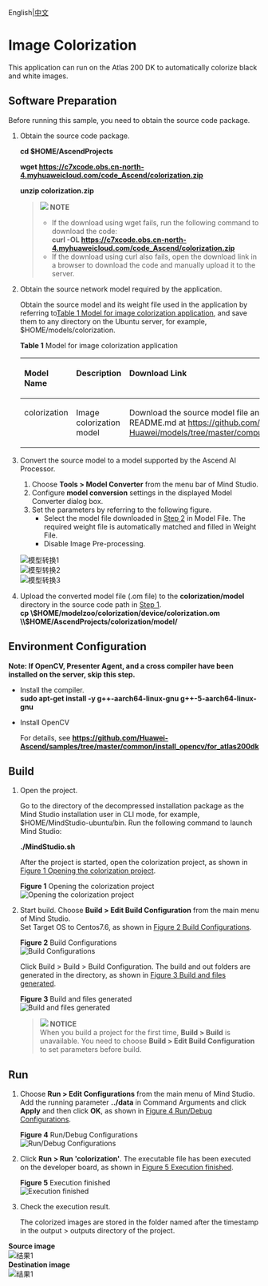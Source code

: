 English|[中文](README.md)

# Image Colorization<a name="ZH-CN_TOPIC_0219122211"></a>

This application can run on the Atlas 200 DK to automatically colorize black and white images.

## Software Preparation<a name="zh-cn_topic_0219108795_section181111827718"></a>

Before running this sample, you need to obtain the source code package.

1.  <a name="zh-cn_topic_0228757084_section8534138124114"></a>Obtain the source code package.

    **cd $HOME/AscendProjects**  

    **wget https://c7xcode.obs.cn-north-4.myhuaweicloud.com/code_Ascend/colorization.zip** 
              
    **unzip colorization.zip**  
    
    >![](public_sys-resources/icon-note.gif) **NOTE**   
    >- If the download using wget fails, run the following command to download the code:   
    **curl -OL https://c7xcode.obs.cn-north-4.myhuaweicloud.com/code_Ascend/colorization.zip** 
    >- If the download using curl also fails, open the download link in a browser to download the code and manually upload it to the server.
    
2.  <a name="zh-cn_topic_0219108795_li2074865610364"></a>Obtain the source network model required by the application.

    Obtain the source model and its weight file used in the application by referring to[Table 1 Model for image colorization application](#zh-cn_topic_0219108795_table19942111763710), and save them to any directory on the Ubuntu server, for example, $HOME/models/colorization.

    **Table 1**  Model for image colorization application

    <a name="zh-cn_topic_0219108795_table19942111763710"></a>
    <table><thead align="left"><tr id="zh-cn_topic_0219108795_row611318123710"><th class="cellrowborder" valign="top" width="11.959999999999999%" id="mcps1.2.4.1.1"><p id="zh-cn_topic_0219108795_p81141820376"><a name="zh-cn_topic_0219108795_p81141820376"></a><a name="zh-cn_topic_0219108795_p81141820376"></a>Model Name</p>
    </th>
    <th class="cellrowborder" valign="top" width="8.07%" id="mcps1.2.4.1.2"><p id="zh-cn_topic_0219108795_p13181823711"><a name="zh-cn_topic_0219108795_p13181823711"></a><a name="zh-cn_topic_0219108795_p13181823711"></a>Description</p>
    </th>
    <th class="cellrowborder" valign="top" width="79.97%" id="mcps1.2.4.1.3"><p id="zh-cn_topic_0219108795_p1717182378"><a name="zh-cn_topic_0219108795_p1717182378"></a><a name="zh-cn_topic_0219108795_p1717182378"></a>Download Link</p>
    </th>
    </tr>
    </thead>
    <tbody><tr id="zh-cn_topic_0219108795_row1119187377"><td class="cellrowborder" valign="top" width="11.959999999999999%" headers="mcps1.2.4.1.1 "><p id="zh-cn_topic_0219108795_p4745165253920"><a name="zh-cn_topic_0219108795_p4745165253920"></a><a name="zh-cn_topic_0219108795_p4745165253920"></a>colorization</p>
    </td>
    <td class="cellrowborder" valign="top" width="8.07%" headers="mcps1.2.4.1.2 "><p id="zh-cn_topic_0219108795_p1874515218391"><a name="zh-cn_topic_0219108795_p1874515218391"></a><a name="zh-cn_topic_0219108795_p1874515218391"></a>Image colorization model</p>
    </td>
    <td class="cellrowborder" valign="top" width="79.97%" headers="mcps1.2.4.1.3 "><p id="zh-cn_topic_0219108795_p611318163718"><a name="zh-cn_topic_0219108795_p611318163718"></a><a name="zh-cn_topic_0219108795_p611318163718"></a>Download the source model file and its weight file by referring to README.md at <a href="https://github.com/Ascend-Huawei/models/tree/master/computer_vision/object_detect/colorization" target="_blank" rel="noopener noreferrer">https://github.com/Ascend-Huawei/models/tree/master/computer_vision/object_detect/colorization</a>.</p>
    </td>
    </tr>
    </tbody>
    </table>

3.  Convert the source model to a model supported by the Ascend AI Processor.  

    1.  Choose **Tools \> Model Converter** from the menu bar of Mind Studio.
    2.  Configure **model conversion** settings in the displayed Model Converter dialog box.
    3.  Set the parameters by referring to the following figure.    
        -   Select the model file downloaded in [Step 2](#zh-cn_topic_0219108795_li2074865610364) in Model File. The required weight file is automatically matched and filled in Weight File.  
        -   Disable Image Pre-processing.

    ![](figures/模型转换1.png "模型转换1")  
    ![](figures/模型转换2.png "模型转换2")  
    ![](figures/模型转换3.png "模型转换3")

4.  Upload the converted model file (.om file) to the **colorization/model** directory in the source code path in [Step 1](#zh-cn_topic_0228757084_section8534138124114).  
    **cp \\$HOME/modelzoo/colorization/device/colorization.om \\$HOME/AscendProjects/colorization/model/**  

## Environment Configuration   

**Note: If OpenCV, Presenter Agent, and a cross compiler have been installed on the server, skip this step.**  
    
- Install the compiler.  
  **sudo apt-get install -y g++\-aarch64-linux-gnu g++\-5-aarch64-linux-gnu** 

- Install OpenCV 
      
    For details, see **https://github.com/Huawei-Ascend/samples/tree/master/common/install_opencv/for_atlas200dk**   
    

## Build<a name="zh-cn_topic_0219108795_section3723145213347"></a>
1.  Open the project.

    Go to the directory of the decompressed installation package as the Mind Studio installation user in CLI mode, for example, $HOME/MindStudio-ubuntu/bin. Run the following command to launch Mind Studio:

    **./MindStudio.sh**

    After the project is started, open the colorization project, as shown in [Figure 1 Opening the colorization project](#zh-cn_topic_0228461902_zh-cn_topic_0203223265_fig11106241192810).

    **Figure 1**  Opening the colorization project<a name="zh-cn_topic_0228461902_zh-cn_topic_0203223265_fig11106241192810"></a>  
    ![](figures/打开colorization工程.png "Opening the colorization project")

2.  Start build. Choose **Build > Edit Build Configuration** from the main menu of Mind Studio.  
    Set Target OS to Centos7.6, as shown in [Figure 2 Build Configurations](#zh-cn_topic_0203223265_fig17414647130).

    **Figure 2**  Build Configurations<a name="zh-cn_topic_0203223265_fig17414647130"></a>  
    ![](figures/配置build.png "Build Configurations")  
    
    Click Build > Build > Build Configuration. The build and out folders are generated in the directory, as shown in [Figure 3 Build and files generated](#zh-cn_topic_0203223265_fig1741464713019).

    **Figure 3**  Build and files generated<a name="zh-cn_topic_0203223265_fig1741464713019"></a>  
    ![](figures/编译操作及生成文件.png "Build and files generated")

    >![](public_sys-resources/icon-notice.gif) **NOTICE**   
    >When you build a project for the first time, **Build > Build** is unavailable. You need to choose **Build > Edit Build Configuration** to set parameters before build.  

## Run<a name="zh-cn_topic_0219108795_section1620073406"></a>
1.  Choose **Run \> Edit Configurations** from the main menu of Mind Studio.  
    Add the running parameter **../data** in Command Arguments and click **Apply** and then click **OK**, as shown in [Figure 4 Run/Debug Configurations](#zh-cn_topic_0203223265_fig93931954162720).   

    **Figure 4**  Run/Debug Configurations<a name="zh-cn_topic_0203223265_fig93931954162720"></a>   
    ![](figures/配置run.png "Run/Debug Configurations")
 
2.  Click **Run \> Run 'colorization'**. The executable file has been executed on the developer board, as shown in [Figure 5 Execution finished](#zh-cn_topic_0203223265_fig93931954162719).  

    **Figure 5**  Execution finished<a name="zh-cn_topic_0203223265_fig93931954162719"></a>  
    ![](figures/程序已执行示意图.png "Execution finished")

3.  Check the execution result.

    The colorized images are stored in the folder named after the timestamp in the output > outputs directory of the project.  

**Source image**    
![结果1](figures/dog.png)  
**Destination image**   
![结果1](figures/dog_result.png) 


